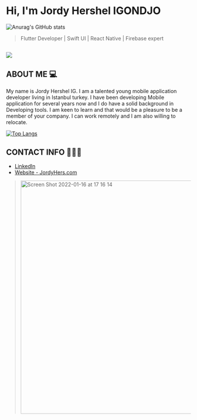 # Hi, I'm Jordy Hershel IGONDJO

![Anurag's GitHub stats](https://github-readme-stats.vercel.app/api?username=jordyhers&show_icons=true&theme=buefy)
> Flutter Developer | Swift UI | React Native | Firebase expert

## ![](https://komarev.com/ghpvc/?username=jordyhers&color=green)



## ABOUT ME 💻

My name is Jordy Hershel IG. I am a talented young mobile application developer living in Istanbul turkey. I have been developing Mobile application for several years now and I do have a solid background in Developing tools. I am keen to learn and that would be a pleasure to be a member of your company. I can work remotely and I am also willing to relocate. 

[![Top Langs](https://github-readme-stats.vercel.app/api/top-langs/?username=jordyhers)](https://github.com/anuraghazra/github-readme-stats)

## CONTACT INFO 👨🏾‍💼

- [LinkedIn ](www.linkedin.com/in/jordy-hershel-ig)
- [Website - JordyHers.com](https://jordyhers.com/#/)
><img  width="637" alt="Screen Shot 2022-01-16 at 17 16 14" src="https://user-images.githubusercontent.com/49708438/149663724-b8b71885-ca2e-4412-a312-e9032ca47b6c.png">




